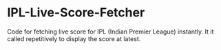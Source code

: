 # IPL-Live-Score-Fetcher
Code for fetching live score for IPL (Indian Premier League) instantly. It it called repetitively to display the score at latest.
